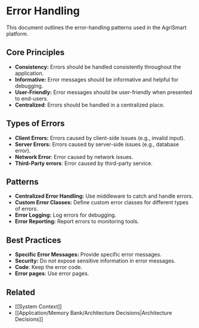 # Error Handling

This document outlines the error-handling patterns used in the AgriSmart platform.

## Core Principles

*   **Consistency:** Errors should be handled consistently throughout the application.
*   **Informative:** Error messages should be informative and helpful for debugging.
*   **User-Friendly:** Error messages should be user-friendly when presented to end-users.
* **Centralized**: Errors should be handled in a centralized place.

## Types of Errors

*   **Client Errors:** Errors caused by client-side issues (e.g., invalid input).
*   **Server Errors:** Errors caused by server-side issues (e.g., database error).
* **Network Error**: Error caused by network issues.
* **Third-Party errors**: Error caused by third-party service.

## Patterns

*   **Centralized Error Handling:** Use middleware to catch and handle errors.
*   **Custom Error Classes:** Define custom error classes for different types of errors.
*   **Error Logging:** Log errors for debugging.
*   **Error Reporting:** Report errors to monitoring tools.

## Best Practices

*   **Specific Error Messages:** Provide specific error messages.
*   **Security:** Do not expose sensitive information in error messages.
* **Code**: Keep the error code.
* **Error pages**: Use error pages.

## Related

* [[System Context]]
* [[Application/Memory Bank/Architecture Decisions|Architecture Decisions]]
